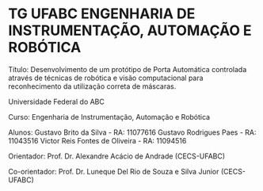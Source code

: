 # TG UFABC ENGENHARIA DE INSTRUMENTAÇÃO, AUTOMAÇÃO E ROBÓTICA

Título: Desenvolvimento de um protótipo de Porta Automática controlada através de técnicas de robótica e visão computacional para reconhecimento da utilização correta de máscaras.

Universidade Federal do ABC

Curso: Engenharia de Instrumentação, Automação e Robótica

Alunos: 
Gustavo Brito da Silva - RA: 11077616
Gustavo Rodrigues Paes - RA: 11043516
Victor Reis Fontes de Oliveira - RA: 11094516

Orientador: Prof. Dr. Alexandre Acácio de Andrade (CECS-UFABC)

Co-orientador: Prof. Dr. Luneque Del Rio de Souza e Silva Junior (CECS-UFABC)
